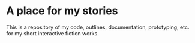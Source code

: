 # A place for my stories

This is a repository of my code, outlines, documentation, prototyping, etc. for my short interactive fiction works.
